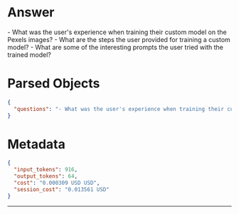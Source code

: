 # Answer

<questions>
- What was the user's experience when training their custom model on the Pexels images?
- What are the steps the user provided for training a custom model?
- What are some of the interesting prompts the user tried with the trained model?
</questions>

# Parsed Objects

```json
{
  "questions": "- What was the user's experience when training their custom model on the Pexels images?\n- What are the steps the user provided for training a custom model?\n- What are some of the interesting prompts the user tried with the trained model?"
}
```

# Metadata

```json
{
  "input_tokens": 916,
  "output_tokens": 64,
  "cost": "0.000309 USD USD",
  "session_cost": "0.013561 USD"
}
```

-----
